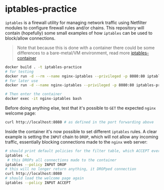 # iptables-practice

`iptables` is a firewall utility for managing network traffic using Netfilter modules to configure firewall rules and/or chains. This repository will contain (hopefully) some small examples of how `iptables` can be used to block/allow connections.

> Note that because this is done with a container there could be some differences to a bare-metal/VM environment, read more [iptables-container](./iptables-container.md)

```sh
docker build . -t iptables-practice
# for testing
docker run -d --rm --name nginx-iptables --privileged -p 8080:80 iptables-practice:latest
# for later use
docker run -d --name nginx-iptables --privileged -p 8080:80 iptables-practice:latest

# Then enter the container
docker exec -it nginx-iptables bash
```

Before doing anything else, test that it's possible to `GET` the expected `nginx` welcome page:

```sh
curl http://localhost:8080 # as defined in the port forwarding above
```

Inside the container it's now possible to set different `iptables` rules. A clear example is setting the `INPUT` chain to `DROP`, which will not allow any incoming traffic, essentially blocking connections made to the `nginx` web server:
```sh
# should print default policies for the filter table, which ACCEPT everything
iptables -L
 # this DROPs all connections made to the container
iptables --policy INPUT DROP
# this will no longer return anything, it DROPped connection
curl http://localhost:8080
# should load the welcome page again
iptables --policy INPUT ACCEPT
```
